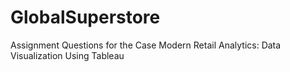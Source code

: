 # GlobalSuperstore
Assignment Questions for the Case Modern Retail Analytics: Data Visualization Using Tableau
